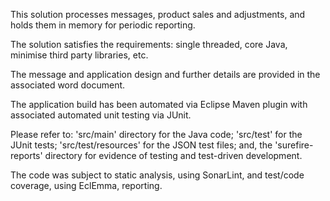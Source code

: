This solution processes messages, product sales and adjustments, and holds them in memory for periodic reporting.

The solution satisfies the requirements: single threaded, core Java, minimise third party libraries, etc.

The message and application design and further details are provided in the associated word document.

The application build has been automated via Eclipse Maven plugin with associated automated unit testing via JUnit.

Please refer to: 'src/main' directory for the Java code; 'src/test' for the JUnit tests; 'src/test/resources' for the JSON test files;  and, the 'surefire-reports' directory for evidence of testing and test-driven development.

The code was subject to static analysis, using SonarLint, and test/code coverage, using EclEmma, reporting.
